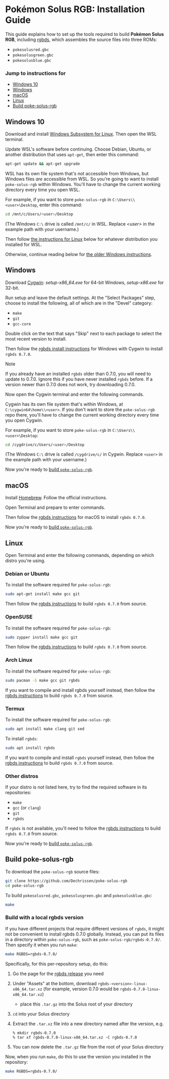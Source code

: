 # Pokémon Solus RGB: Installation Guide

This guide explains how to set up the tools required to build **Pokémon Solus RGB**, including [rgbds](https://github.com/gbdev/rgbds), which assembles the source files into three ROMs:

- `pokesolusred.gbc`
- `pokesolusgreen.gbc`
- `pokesolusblue.gbc`

### Jump to instructions for
- [Windows 10](#windows-10)
- [Windows](#windows)
- [macOS](#macos)
- [Linux](#linux)
- [Build poke-solus-rgb](#build-poke-solus-rgb)


## Windows 10

Download and install [Windows Subsystem for Linux](https://docs.microsoft.com/en-us/windows/wsl/install-win10). Then open the WSL terminal.

Update WSL's software before continuing. Choose Debian, Ubuntu, or another distribution that uses `apt-get`, then enter this command:

```bash
apt-get update && apt-get upgrade
```

WSL has its own file system that's not accessible from Windows, but Windows files *are* accessible from WSL. So you're going to want to install `poke-solus-rgb` within Windows. You'll have to change the current working directory every time you open WSL.

For example, if you want to store `poke-solus-rgb` in `C:\Users\\<user>\Desktop`, enter this command:

```bash
cd /mnt/c/Users/<user>/Desktop
```

(The Windows `C:\` drive is called `/mnt/c/` in WSL. Replace *\<user>* in the example path with your username.)

Then follow [the instructions for Linux](#linux) below for whatever distribution you installed for WSL.

Otherwise, continue reading below for [the older Windows instructions](#windows).


## Windows

Download [Cygwin](http://cygwin.com/install.html): *setup-x86_64.exe* for 64-bit Windows, *setup-x86.exe* for 32-bit.

Run setup and leave the default settings. At the "Select Packages" step, choose to install the following, all of which are in the "Devel" category:

- `make`
- `git`
- `gcc-core`

Double click on the text that says "Skip" next to each package to select the most recent version to install.

Then follow the [rgbds install instructions](https://rgbds.gbdev.io/install#pre-built) for Windows with Cygwin to install `rgbds 0.7.0`.

> [!NOTE]
> If you already have an installed `rgbds` older than 0.7.0, you will need to update to 0.7.0. Ignore this if you have never installed `rgbds` before. If a version newer than 0.7.0 does not work, try downloading 0.7.0.

Now open the Cygwin terminal and enter the following commands.

Cygwin has its own file system that's within Windows, at `C:\cygwin64\home\\<user>`. If you don't want to store the `poke-solus-rgb` repo there, you'll have to change the current working directory every time you open Cygwin.

For example, if you want to store `poke-solus-rgb` in `C:\Users\\<user>\Desktop`:

```bash
cd /cygdrive/c/Users/<user>/Desktop
```

(The Windows `C:\` drive is called `/cygdrive/c/` in Cygwin. Replace `<user>` in the example path with your username.)

Now you're ready to [build `poke-solus-rgb`](#build-poke-solus-rgb).


## macOS

Install [Homebrew](https://brew.sh/). Follow the official instructions.

Open Terminal and prepare to enter commands.

Then follow the [rgbds instructions](https://rgbds.gbdev.io/install#pre-built) for macOS to install `rgbds 0.7.0`.

Now you're ready to [build `poke-solus-rgb`](#build-poke-solus-rgb).


## Linux

Open Terminal and enter the following commands, depending on which distro you're using.

### Debian or Ubuntu

To install the software required for `poke-solus-rgb`:

```bash
sudo apt-get install make gcc git
```

Then follow the [rgbds instructions](https://rgbds.gbdev.io/install#building-from-source) to build `rgbds 0.7.0` from source.

### OpenSUSE

To install the software required for `poke-solus-rgb`:

```bash
sudo zypper install make gcc git
```

Then follow the [rgbds instructions](https://rgbds.gbdev.io/install#building-from-source) to build `rgbds 0.7.0` from source.

### Arch Linux

To install the software required for `poke-solus-rgb`:

```bash
sudo pacman -S make gcc git rgbds
```

If you want to compile and install rgbds yourself instead, then follow the [rgbds instructions](https://rgbds.gbdev.io/install#building-from-source) to build `rgbds 0.7.0` from source.

### Termux

To install the software required for `poke-solus-rgb`:

```bash
sudo apt install make clang git sed
```

To install `rgbds`:

```bash
sudo apt install rgbds
```

If you want to compile and install `rgbds` yourself instead, then follow the [rgbds instructions](https://rgbds.gbdev.io/install#building-from-source) to build `rgbds 0.7.0` from source.

### Other distros

If your distro is not listed here, try to find the required software in its repositories:

- `make`
- `gcc` (or `clang`)
- `git`
- `rgbds`

If `rgbds` is not available, you'll need to follow the [rgbds instructions](https://rgbds.gbdev.io/install#building-from-source) to build `rgbds 0.7.0` from source.

Now you're ready to [build `poke-solus-rgb`](#build-poke-solus-rgb).


## Build poke-solus-rgb

To download the `poke-solus-rgb` source files:

```bash
git clone https://github.com/Dechrissen/poke-solus-rgb
cd poke-solus-rgb
```

To build `pokesolusred.gbc`, `pokesolusgreen.gbc` and `pokesolusblue.gbc`:

```bash
make
```

### Build with a local rgbds version

If you have different projects that require different versions of `rgbds`, it might not be convenient to install rgbds 0.7.0 globally. Instead, you can put its files in a directory within `poke-solus-rgb`, such as `poke-solus-rgb/rgbds-0.7.0/`. Then specify it when you run `make`:

```bash
make RGBDS=rgbds-0.7.0/
```

Specifically, for this per-repository setup, do this:
1. Go the page for the [rgbds release](https://github.com/gbdev/rgbds/releases) you need
2. Under "Assets" at the bottom, download `rgbds-<version>-linux-x86_64.tar.xz` (for example, version 0.7.0 would be `rgbds-0.7.0-linux-x86_64.tar.xz`)
    - place this `.tar.gz` into the Solus root of your directory
3. `cd` into your Solus directory
4. Extract the `.tar.xz` file into a new directory named after the version, e.g.

    ```
    % mkdir rgbds-0.7.0
    % tar xf rgbds-0.7.0-linux-x86_64.tar.xz -C rgbds-0.7.0
    ```
5. You can now delete the `.tar.gz` file from the root of your Solus directory

Now, when you run `make`, do this to use the version you installed in the repository:
```bash
make RGBDS=rgbds-0.7.0/
```